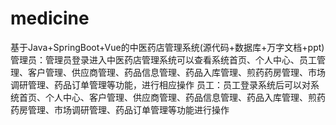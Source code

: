 # medicine
基于Java+SpringBoot+Vue的中医药店管理系统(源代码+数据库+万字文档+ppt)管理员：管理员登录进入中医药店管理系统可以查看系统首页、个人中心、员工管理、客户管理、供应商管理、药品信息管理、药品入库管理、煎药药房管理、市场调研管理、药品订单管理等功能，进行相应操作  员工：员工登录系统后可以对系统首页、个人中心、客户管理、供应商管理、药品信息管理、药品入库管理、煎药药房管理、市场调研管理、药品订单管理等功能进行操作
